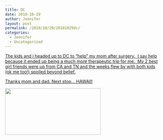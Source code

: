 ```yaml
---
title: DC
date: 2010-10-29
author: Jennifer
layout: post
permalink: /2010/10/29/20101029dc/
categories:
  - Jennifer
  - Uncategorized
---
```

[The kids and i headed up to DC to &#8220;help&#8221; my mom after surgery.  I say help because it ended up being a much more therapeutic trip for me.  My 2 best girl friends were up from CA and TN and the weeks flew by with both kids (ok me too!) spoiled beyond belief.](http://www.flickr.com/photos/jenniferandJennifers_photos/sets/72157624984962247/)

[Thanks mom and dad. Next stop&#8230; HAWAII!](http://www.flickr.com/photos/jenniferandJennifers_photos/sets/72157624984962247/)

[<img title="IMG_0156" height="150" alt="" width="310" class="alignnone size-thumbnail wp-image-897" src="http://static.squarespace.com/static/50db6bb3e4b015296cd43789/50dfa5b1e4b0dc6320e0b5ea/50dfa5b3e4b0dc6320e0b7f8/1288361802000/?format=original" />](http://www.flickr.com/photos/jenniferandJennifers_photos/sets/72157624984962247/)
